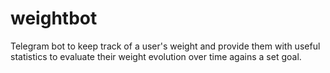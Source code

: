 # weightbot
Telegram bot to keep track of a user's weight and provide them with useful statistics to evaluate their weight evolution over time agains a set goal.
